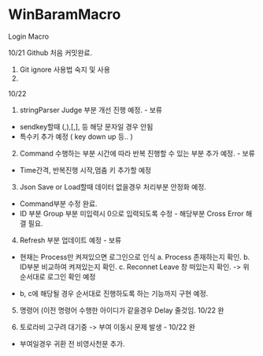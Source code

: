 # WinBaramMacro

Login Macro

10/21 Github 처음 커밋완료.
 1. Git ignore 사용법 숙지 및 사용
 2. 

10/22 
1. stringParser Judge 부분 개선 진행 예정.  - 보류
 - sendkey할때 (,),[,], 등 해당 문자일 경우 안됨
 - 특수키 추가 예정 ( key down up 등.. )

2. Command 수행하는 부분 시간에 따라 반복 진행할 수 있는 부분 추가 예정. - 보류
 - Time간격, 반복진행 시작,멈춤 키 추가할 예정

3. Json Save or Load할때 데이터 없을경우 처리부분 안정화 예정. 
 - Command부분 수정 완료.
 - ID 부분 Group 부분 미입력시 0으로 입력되도록 수정 - 해당부분 Cross Error 해결 필요.

4. Refresh 부분 업데이트 예정 - 보류
 - 현재는 Process만 켜져있으면 로그인으로 인식
  a. Process 존재하는지 확인.
  b. ID부분 비교하여 켜져있는지 확인.
  c. Reconnet Leave 창 떠있는지 확인.
  -> 위 순서대로 로그인 확인 예정
  + b, c에 해당될 경우 순서대로 진행하도록 하는 기능까지 구현 예정.
  
5. 명령어 (이전 명령어 수행한 아이디가 같을경우 Delay 줄것임. 10/22 완

6. 토로라비 고구려 대기중 -> 부여 이동시 문제 발생  - 10/22 완
 - 부여일경우 귀환 전 비영사천문 추가.
